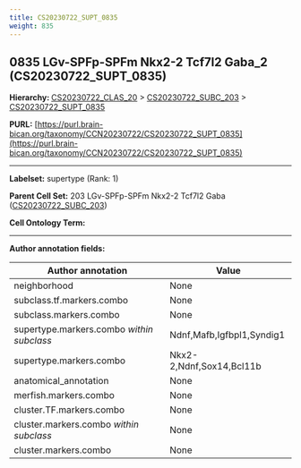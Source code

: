 ```yaml
---
title: CS20230722_SUPT_0835
weight: 835
---
```

## 0835 LGv-SPFp-SPFm Nkx2-2 Tcf7l2 Gaba_2 (CS20230722_SUPT_0835)
<b>Hierarchy: </b>
[CS20230722_CLAS_20](../CS20230722_CLAS_20) >
[CS20230722_SUBC_203](../CS20230722_SUBC_203) >
[CS20230722_SUPT_0835](../CS20230722_SUPT_0835)

**PURL:** [https://purl.brain-bican.org/taxonomy/CCN20230722/CS20230722_SUPT_0835](https://purl.brain-bican.org/taxonomy/CCN20230722/CS20230722_SUPT_0835)

---


**Labelset:** supertype (Rank: 1)

**Parent Cell Set:** 203 LGv-SPFp-SPFm Nkx2-2 Tcf7l2 Gaba ([CS20230722_SUBC_203](../CS20230722_SUBC_203))



**Cell Ontology Term:** 

[MARKER GENES.]: #


---

[TRANSFERRED ANNOTATIONS.]: #


[AUTHOR ANNOTATION FIELDS.]: #


**Author annotation fields:**

| Author annotation | Value |
|-------------------|-------|
|neighborhood|None|
|subclass.tf.markers.combo|None|
|subclass.markers.combo|None|
|supertype.markers.combo _within subclass_|Ndnf,Mafb,Igfbpl1,Syndig1|
|supertype.markers.combo|Nkx2-2,Ndnf,Sox14,Bcl11b|
|anatomical_annotation|None|
|merfish.markers.combo|None|
|cluster.TF.markers.combo|None|
|cluster.markers.combo _within subclass_|None|
|cluster.markers.combo|None|
